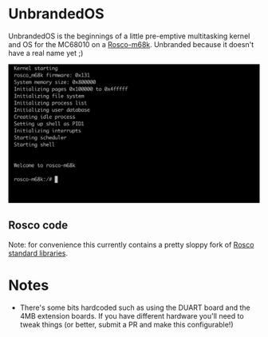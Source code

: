 # UnbrandedOS

UnbrandedOS is the beginnings of a little pre-emptive multitasking kernel and OS for the MC68010 on a [Rosco-m68k](https://rosco-m68k.com/).
Unbranded because it doesn't have a real name yet ;)

![Screenshot](https://raw.githubusercontent.com/transitorykris/UnbrandedOS/master/assets/screenshot.png)

## Rosco code

Note: for convenience this currently contains a pretty sloppy fork of [Rosco standard libraries](https://github.com/rosco-m68k/rosco_m68k/tree/develop/code/software/libs).

# Notes

* There's some bits hardcoded such as using the DUART board and the 4MB extension boards. If you have different hardware you'll need to tweak things (or better, submit a PR and make this configurable!)